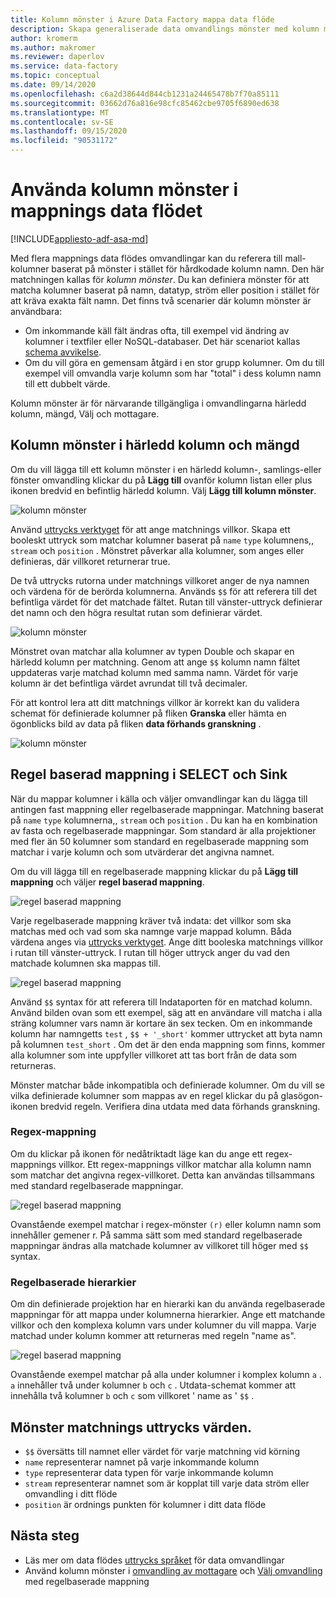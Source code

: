 ```yaml
---
title: Kolumn mönster i Azure Data Factory mappa data flöde
description: Skapa generaliserade data omvandlings mönster med kolumn mönster i Azure Data Factory mappa data flöden
author: kromerm
ms.author: makromer
ms.reviewer: daperlov
ms.service: data-factory
ms.topic: conceptual
ms.date: 09/14/2020
ms.openlocfilehash: c6a2d38644d844cb1231a24465478b7f70a85111
ms.sourcegitcommit: 03662d76a816e98cfc85462cbe9705f6890ed638
ms.translationtype: MT
ms.contentlocale: sv-SE
ms.lasthandoff: 09/15/2020
ms.locfileid: "90531172"
---
```

# <a name="using-column-patterns-in-mapping-data-flow"></a>Använda kolumn mönster i mappnings data flödet

[!INCLUDE[appliesto-adf-asa-md](includes/appliesto-adf-asa-md.md)]

Med flera mappnings data flödes omvandlingar kan du referera till mall-kolumner baserat på mönster i stället för hårdkodade kolumn namn. Den här matchningen kallas för *kolumn mönster*. Du kan definiera mönster för att matcha kolumner baserat på namn, datatyp, ström eller position i stället för att kräva exakta fält namn. Det finns två scenarier där kolumn mönster är användbara:

* Om inkommande käll fält ändras ofta, till exempel vid ändring av kolumner i textfiler eller NoSQL-databaser. Det här scenariot kallas [schema avvikelse](concepts-data-flow-schema-drift.md).
* Om du vill göra en gemensam åtgärd i en stor grupp kolumner. Om du till exempel vill omvandla varje kolumn som har "total" i dess kolumn namn till ett dubbelt värde.

Kolumn mönster är för närvarande tillgängliga i omvandlingarna härledd kolumn, mängd, Välj och mottagare.

## <a name="column-patterns-in-derived-column-and-aggregate"></a>Kolumn mönster i härledd kolumn och mängd

Om du vill lägga till ett kolumn mönster i en härledd kolumn-, samlings-eller fönster omvandling klickar du på **Lägg till** ovanför kolumn listan eller plus ikonen bredvid en befintlig härledd kolumn. Välj **Lägg till kolumn mönster**.

![kolumn mönster](media/data-flow/add-column-pattern.png "Kolumnmönster")

Använd [uttrycks verktyget](concepts-data-flow-expression-builder.md) för att ange matchnings villkor. Skapa ett booleskt uttryck som matchar kolumner baserat på `name` `type` kolumnens,, `stream` och `position` . Mönstret påverkar alla kolumner, som anges eller definieras, där villkoret returnerar true.

De två uttrycks rutorna under matchnings villkoret anger de nya namnen och värdena för de berörda kolumnerna. Används `$$` för att referera till det befintliga värdet för det matchade fältet. Rutan till vänster-uttryck definierar det namn och den högra resultat rutan som definierar värdet.

![kolumn mönster](media/data-flow/edit-column-pattern.png "Kolumnmönster")

Mönstret ovan matchar alla kolumner av typen Double och skapar en härledd kolumn per matchning. Genom att ange `$$` kolumn namn fältet uppdateras varje matchad kolumn med samma namn. Värdet för varje kolumn är det befintliga värdet avrundat till två decimaler.

För att kontrol lera att ditt matchnings villkor är korrekt kan du validera schemat för definierade kolumner på fliken **Granska** eller hämta en ögonblicks bild av data på fliken **data förhands granskning** . 

![kolumn mönster](media/data-flow/columnpattern3.png "Kolumnmönster")

## <a name="rule-based-mapping-in-select-and-sink"></a>Regel baserad mappning i SELECT och Sink

När du mappar kolumner i källa och väljer omvandlingar kan du lägga till antingen fast mappning eller regelbaserade mappningar. Matchning baserat på `name` `type` kolumnerna,, `stream` och `position` . Du kan ha en kombination av fasta och regelbaserade mappningar. Som standard är alla projektioner med fler än 50 kolumner som standard en regelbaserade mappning som matchar i varje kolumn och som utvärderar det angivna namnet. 

Om du vill lägga till en regelbaserade mappning klickar du på **Lägg till mappning** och väljer **regel baserad mappning**.

![regel baserad mappning](media/data-flow/rule2.png "Regel baserad mappning")

Varje regelbaserade mappning kräver två indata: det villkor som ska matchas med och vad som ska namnge varje mappad kolumn. Båda värdena anges via [uttrycks verktyget](concepts-data-flow-expression-builder.md). Ange ditt booleska matchnings villkor i rutan till vänster-uttryck. I rutan till höger uttryck anger du vad den matchade kolumnen ska mappas till.

![regel baserad mappning](media/data-flow/rule-based-mapping.png "Regel baserad mappning")

Använd `$$` syntax för att referera till Indataporten för en matchad kolumn. Använd bilden ovan som ett exempel, säg att en användare vill matcha i alla sträng kolumner vars namn är kortare än sex tecken. Om en inkommande kolumn har namngetts `test` , `$$ + '_short'` kommer uttrycket att byta namn på kolumnen `test_short` . Om det är den enda mappning som finns, kommer alla kolumner som inte uppfyller villkoret att tas bort från de data som returneras.

Mönster matchar både inkompatibla och definierade kolumner. Om du vill se vilka definierade kolumner som mappas av en regel klickar du på glasögon-ikonen bredvid regeln. Verifiera dina utdata med data förhands granskning.

### <a name="regex-mapping"></a>Regex-mappning

Om du klickar på ikonen för nedåtriktadt läge kan du ange ett regex-mappnings villkor. Ett regex-mappnings villkor matchar alla kolumn namn som matchar det angivna regex-villkoret. Detta kan användas tillsammans med standard regelbaserade mappningar.

![regel baserad mappning](media/data-flow/regex-matching.png "Regel baserad mappning")

Ovanstående exempel matchar i regex-mönster `(r)` eller kolumn namn som innehåller gemener r. På samma sätt som med standard regelbaserade mappningar ändras alla matchade kolumner av villkoret till höger med `$$` syntax.

### <a name="rule-based-hierarchies"></a>Regelbaserade hierarkier

Om din definierade projektion har en hierarki kan du använda regelbaserade mappningar för att mappa under kolumnerna hierarkier. Ange ett matchande villkor och den komplexa kolumn vars under kolumner du vill mappa. Varje matchad under kolumn kommer att returneras med regeln "name as".

![regel baserad mappning](media/data-flow/rule-based-hierarchy.png "Regel baserad mappning")

Ovanstående exempel matchar på alla under kolumner i komplex kolumn `a` . `a` innehåller två under kolumner `b` och `c` . Utdata-schemat kommer att innehålla två kolumner `b` och `c` som villkoret ' name as ' `$$` .

## <a name="pattern-matching-expression-values"></a>Mönster matchnings uttrycks värden.

* `$$` översätts till namnet eller värdet för varje matchning vid körning
* `name` representerar namnet på varje inkommande kolumn
* `type` representerar data typen för varje inkommande kolumn
* `stream` representerar namnet som är kopplat till varje data ström eller omvandling i ditt flöde
* `position` är ordnings punkten för kolumner i ditt data flöde

## <a name="next-steps"></a>Nästa steg
* Läs mer om data flödes [uttrycks språket](data-flow-expression-functions.md) för data omvandlingar
* Använd kolumn mönster i [omvandling av mottagare](data-flow-sink.md) och [Välj omvandling](data-flow-select.md) med regelbaserade mappning
